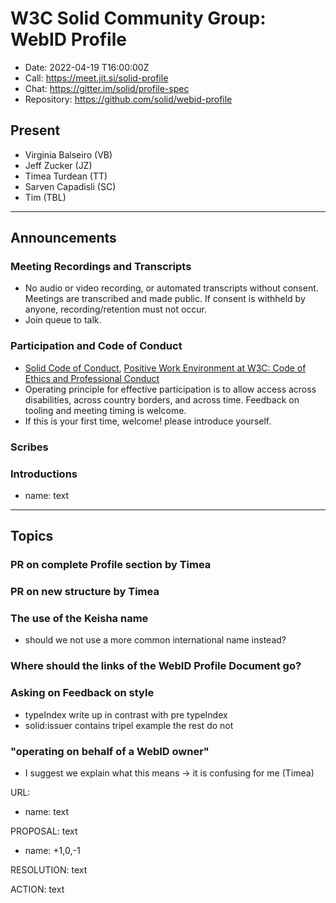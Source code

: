 # W3C Solid Community Group: WebID Profile

* Date: 2022-04-19 T16:00:00Z
* Call: <https://meet.jit.si/solid-profile>
* Chat: <https://gitter.im/solid/profile-spec>
* Repository: <https://github.com/solid/webid-profile>

## Present

* Virginia Balseiro (VB)
* Jeff Zucker (JZ)
* Timea Turdean (TT)
* Sarven Capadisli (SC)
* Tim (TBL)

---

## Announcements

### Meeting Recordings and Transcripts

* No audio or video recording, or automated transcripts without consent. Meetings are transcribed and made public. If consent is withheld by anyone, recording/retention must not occur.
* Join queue to talk.

### Participation and Code of Conduct

* [Solid Code of Conduct](https://github.com/solid/process/blob/main/code-of-conduct.md), [Positive Work Environment at W3C: Code of Ethics and Professional Conduct](https://www.w3.org/Consortium/cepc/)
* Operating principle for effective participation is to allow access across disabilities, across country borders, and across time. Feedback on tooling and meeting timing is welcome.
* If this is your first time, welcome! please introduce yourself.

### Scribes

### Introductions

* name: text

---

## Topics

### PR on complete Profile section by Timea

### PR on new structure by Timea

### The use of the Keisha name
* should we not use a more common international name instead?

### Where should the links of the WebID Profile Document go?

### Asking on Feedback on style 
* typeIndex write up in contrast with pre typeIndex 
* solid:issuer contains tripel example the rest do not

### "operating on behalf of a WebID owner"
* I suggest we explain what this means -> it is confusing for me (Timea) 

URL:

* name: text

PROPOSAL: text

* name: +1,0,-1

RESOLUTION: text

ACTION: text
